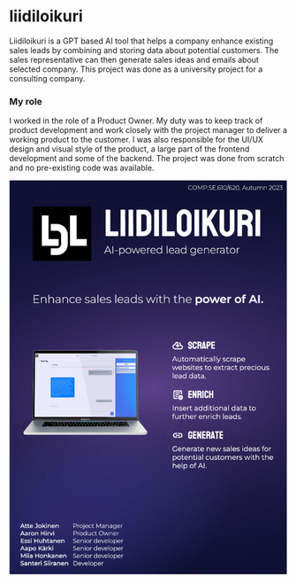 # liidiloikuri
Liidiloikuri is a GPT based AI tool that helps a company enhance existing sales leads by combining and storing data about potential customers. The sales representative can then generate sales ideas and emails about selected company. This project was done as a university project for a consulting company.

### My role
I worked in the role of a Product Owner. My duty was to keep track of product development and work closely with the project manager to deliver a working product to the customer. I was also responsible for the UI/UX design and visual style of the product, a large part of the frontend development and some of the backend. The project was done from scratch and no pre-existing code was available.  

![poster](https://github.com/Aarons9090/liidiloikuri-case/blob/main/Liidiloikuri%20poster.PNG)
